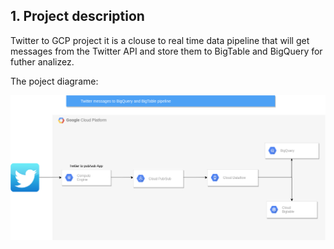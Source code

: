 ## 1. Project description
Twitter to GCP project it is a clouse to real time data pipeline that will get messages from the Twitter API and store them to 
BigTable and BigQuery for futher analizez.

The poject diagrame:

![alt text](https://github.com/OrestOhorodnyk/ucu-cloud-platforms-2021/blob/main/hw2/twitter_to_gcp_project_diagram.png?raw=true)